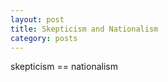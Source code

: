 ```yaml
---
layout: post
title: Skepticism and Nationalism
category: posts
---
```




skepticism == nationalism
